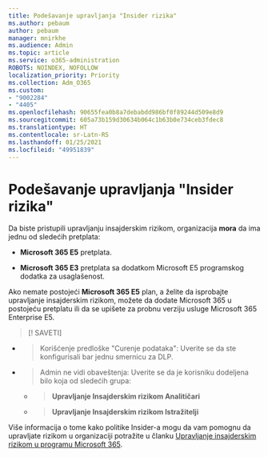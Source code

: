 ```yaml
---
title: Podešavanje upravljanja "Insider rizika"
ms.author: pebaum
author: pebaum
manager: mnirkhe
ms.audience: Admin
ms.topic: article
ms.service: o365-administration
ROBOTS: NOINDEX, NOFOLLOW
localization_priority: Priority
ms.collection: Adm_O365
ms.custom:
- "9002284"
- "4405"
ms.openlocfilehash: 90655fea0b8a7debabdd986bf0f89244d509e8d9
ms.sourcegitcommit: 605a73b159d30634b064c1b63b0e734ceb3fdec8
ms.translationtype: HT
ms.contentlocale: sr-Latn-RS
ms.lasthandoff: 01/25/2021
ms.locfileid: "49951839"
---
```

# <a name="set-up-insider-risk-management"></a>Podešavanje upravljanja "Insider rizika"

Da biste pristupili upravljanju insajderskim rizikom, organizacija **mora** da ima jednu od sledećih pretplata:

- **Microsoft 365 E5** pretplata.

- **Microsoft 365 E3** pretplata sa dodatkom Microsoft E5 programskog dodatka za usaglašenost.

Ako nemate postojeći **Microsoft 365 E5** plan, a želite da isprobajte upravljanje insajderskim rizikom, možete da dodate Microsoft 365 u postojeću pretplatu ili da se upišete za probnu verziju usluge Microsoft 365 Enterprise E5.

> [! SAVETI]
- > Korišćenje predloške "Curenje podataka": Uverite se da ste konfigurisali bar jednu smernicu za DLP.
- > Admin ne vidi obaveštenja: Uverite se da je korisniku dodeljena bilo koja od sledećih grupa:
    - >**Upravljanje Insajderskim rizikom Analitičari**
    - >**Upravljanje Insajderskim rizikom Istražitelji**

Više informacija o tome kako politike Insider-a mogu da vam pomognu da upravljate rizikom u organizaciji potražite u članku [Upravljanje insajderskim rizikom u programu Microsoft 365](https://go.microsoft.com/fwlink/?linkid=2123907).
